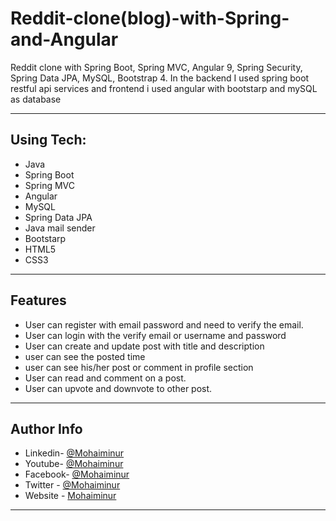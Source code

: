 # Reddit-clone(blog)-with-Spring-and-Angular
 Reddit clone with Spring Boot, Spring MVC, Angular 9, Spring Security, Spring Data JPA, MySQL, Bootstrap 4.
In the backend I used spring boot restful api services and frontend i used angular with bootstarp and mySQL as database

---
## Using Tech:

* Java
* Spring Boot
* Spring MVC
* Angular
* MySQL
* Spring Data JPA
* Java mail sender
* Bootstarp
* HTML5
* CSS3


---
## Features

*	User can register with email password and need to verify the email. 
* User can login with the verify email or username and password
* User can  create and update post with title and description
* user can see the posted time
* user can see his/her post or comment in profile section
* User can read and comment on a  post. 
* User can upvote and downvote to other post.


---


## Author Info
- Linkedin- [@Mohaiminur](https://www.linkedin.com/in/mohaiminur/)
- Youtube- [@Mohaiminur](https://www.youtube.com/channel/UC5MlwVt5vXtpHvgDHxbgqmw)
- Facebook- [@Mohaiminur](https://facebook.com/mohaiminur404)
- Twitter - [@Mohaiminur](https://twitter.com/mohaiminur404)
- Website - [Mohaiminur](https://mohaiminur.ml)

---
